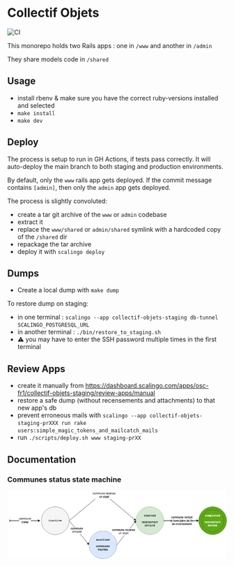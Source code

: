 # Collectif Objets

![CI](https://github.com/adipasquale/collectif-objets/actions/workflows/ci.yml/badge.svg)

This monorepo holds two Rails apps : one in `/www` and another in `/admin`

They share models code in `/shared`

## Usage

- install rbenv & make sure you have the correct ruby-versions installed and selected
- `make install`
- `make dev`

## Deploy

The process is setup to run in GH Actions, if tests pass correctly. It will auto-deploy the main branch to both staging and production environments.

By default, only the `www` rails app gets deployed. If the commit message contains `[admin]`, then only the `admin` app gets deployed.

The process is slightly convoluted:

- create a tar git archive of the `www` or `admin` codebase
- extract it
- replace the `www/shared` or `admin/shared` symlink with a hardcoded copy of the `/shared` dir
- repackage the tar archive
- deploy it with `scalingo deploy`


## Dumps

- Create a local dump with `make dump`

To restore dump on staging:

- in one terminal : `scalingo --app collectif-objets-staging db-tunnel SCALINGO_POSTGRESQL_URL`
- in another terminal : `./bin/restore_to_staging.sh`
- ⚠️ you may have to enter the SSH password multiple times in the first terminal

## Review Apps

- create it manually from https://dashboard.scalingo.com/apps/osc-fr1/collectif-objets-staging/review-apps/manual
- restore a safe dump (without recensements and attachments) to that new app's db
- prevent erroneous mails with `scalingo --app collectif-objets-staging-prXXX run rake users:simple_magic_tokens_and_mailcatch_mails`
- run `./scripts/deploy.sh www staging-prXX`

## Documentation

### Communes status state machine

![](doc/communes%20status%20diagram.png)
